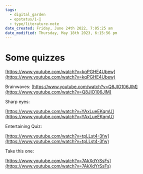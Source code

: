```yaml
---
tags:
  - digital_garden
  - epstatus/1-🌱
  - type/literature-note
date_created: Friday, June 24th 2022, 7:05:25 am
date_modified: Thursday, May 18th 2023, 6:15:56 pm
---
```

# Some quizzes
[https://www.youtube.com/watch?v=kqPGHE4Ubew](https://www.youtube.com/watch?v=kqPGHE4Ubew)

  

Brainwaves: [https://www.youtube.com/watch?v=Q8JIO106JlM](https://www.youtube.com/watch?v=Q8JIO106JlM)

  

Sharp eyes:

[https://www.youtube.com/watch?v=YAxLueEKqmU](https://www.youtube.com/watch?v=YAxLueEKqmU)

  

  

Entertaining Quiz:

[https://www.youtube.com/watch?v=tpLLst4-3fw](https://www.youtube.com/watch?v=tpLLst4-3fw)

  

  

Take this one: 

[https://www.youtube.com/watch?v=7AkXdYrSsFs](https://www.youtube.com/watch?v=7AkXdYrSsFs)